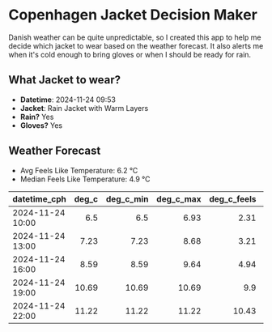 
# Copenhagen Jacket Decision Maker

Danish weather can be quite unpredictable, so I created this app to help me decide which jacket to wear based on the weather forecast. 
It also alerts me when it's cold enough to bring gloves or when I should be ready for rain.

## What Jacket to wear?

- **Datetime**: 2024-11-24 09:53
- **Jacket**: Rain Jacket with Warm Layers
- **Rain?** Yes
- **Gloves?** Yes

## Weather Forecast
- Avg Feels Like Temperature: 6.2 °C
- Median Feels Like Temperature: 4.9 °C

| datetime_cph     |   deg_c |   deg_c_min |   deg_c_max |   deg_c_feels | weather   | wind   | rain   |
|:-----------------|--------:|------------:|------------:|--------------:|:----------|:-------|:-------|
| 2024-11-24 10:00 |    6.5  |        6.5  |        6.93 |          2.31 | Rain      | High   | Medium |
| 2024-11-24 13:00 |    7.23 |        7.23 |        8.68 |          3.21 | Rain      | High   | Medium |
| 2024-11-24 16:00 |    8.59 |        8.59 |        9.64 |          4.94 | Clouds    | High   | None   |
| 2024-11-24 19:00 |   10.69 |       10.69 |       10.69 |          9.9  | Clouds    | High   | None   |
| 2024-11-24 22:00 |   11.22 |       11.22 |       11.22 |         10.43 | Clouds    | High   | None   |
        